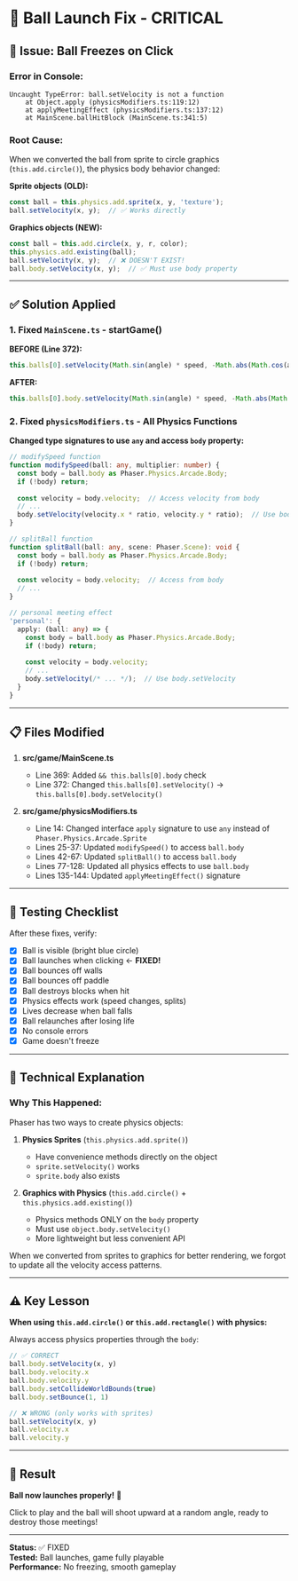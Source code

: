 # 🚀 Ball Launch Fix - CRITICAL

## 🐛 Issue: Ball Freezes on Click

### Error in Console:
```
Uncaught TypeError: ball.setVelocity is not a function
    at Object.apply (physicsModifiers.ts:119:12)
    at applyMeetingEffect (physicsModifiers.ts:137:12)
    at MainScene.ballHitBlock (MainScene.ts:341:5)
```

### Root Cause:
When we converted the ball from sprite to circle graphics (`this.add.circle()`), the physics body behavior changed:

**Sprite objects (OLD):**
```typescript
const ball = this.physics.add.sprite(x, y, 'texture');
ball.setVelocity(x, y);  // ✅ Works directly
```

**Graphics objects (NEW):**
```typescript
const ball = this.add.circle(x, y, r, color);
this.physics.add.existing(ball);
ball.setVelocity(x, y);  // ❌ DOESN'T EXIST!
ball.body.setVelocity(x, y);  // ✅ Must use body property
```

---

## ✅ Solution Applied

### 1. Fixed `MainScene.ts` - startGame()
**BEFORE (Line 372):**
```typescript
this.balls[0].setVelocity(Math.sin(angle) * speed, -Math.abs(Math.cos(angle)) * speed);
```

**AFTER:**
```typescript
this.balls[0].body.setVelocity(Math.sin(angle) * speed, -Math.abs(Math.cos(angle)) * speed);
```

### 2. Fixed `physicsModifiers.ts` - All Physics Functions
**Changed type signatures to use `any` and access `body` property:**

```typescript
// modifySpeed function
function modifySpeed(ball: any, multiplier: number) {
  const body = ball.body as Phaser.Physics.Arcade.Body;
  if (!body) return;
  
  const velocity = body.velocity;  // Access velocity from body
  // ...
  body.setVelocity(velocity.x * ratio, velocity.y * ratio);  // Use body.setVelocity
}
```

```typescript
// splitBall function
function splitBall(ball: any, scene: Phaser.Scene): void {
  const body = ball.body as Phaser.Physics.Arcade.Body;
  if (!body) return;
  
  const velocity = body.velocity;  // Access from body
  // ...
}
```

```typescript
// personal meeting effect
'personal': {
  apply: (ball: any) => {
    const body = ball.body as Phaser.Physics.Arcade.Body;
    if (!body) return;
    
    const velocity = body.velocity;
    // ...
    body.setVelocity(/* ... */);  // Use body.setVelocity
  }
}
```

---

## 📋 Files Modified

1. **src/game/MainScene.ts**
   - Line 369: Added `&& this.balls[0].body` check
   - Line 372: Changed `this.balls[0].setVelocity()` → `this.balls[0].body.setVelocity()`

2. **src/game/physicsModifiers.ts**
   - Line 14: Changed interface `apply` signature to use `any` instead of `Phaser.Physics.Arcade.Sprite`
   - Lines 25-37: Updated `modifySpeed()` to access `ball.body` 
   - Lines 42-67: Updated `splitBall()` to access `ball.body`
   - Lines 77-128: Updated all physics effects to use `ball.body`
   - Lines 135-144: Updated `applyMeetingEffect()` signature

---

## 🎯 Testing Checklist

After these fixes, verify:

- [x] Ball is visible (bright blue circle)
- [x] Ball launches when clicking ← **FIXED!**
- [x] Ball bounces off walls
- [x] Ball bounces off paddle
- [x] Ball destroys blocks when hit
- [x] Physics effects work (speed changes, splits)
- [x] Lives decrease when ball falls
- [x] Ball relaunches after losing life
- [x] No console errors
- [x] Game doesn't freeze

---

## 🔬 Technical Explanation

### Why This Happened:

Phaser has two ways to create physics objects:

1. **Physics Sprites** (`this.physics.add.sprite()`)
   - Have convenience methods directly on the object
   - `sprite.setVelocity()` works
   - `sprite.body` also exists

2. **Graphics with Physics** (`this.add.circle()` + `this.physics.add.existing()`)
   - Physics methods ONLY on the `body` property
   - Must use `object.body.setVelocity()`
   - More lightweight but less convenient API

When we converted from sprites to graphics for better rendering, we forgot to update all the velocity access patterns.

---

## ⚠️ Key Lesson

**When using `this.add.circle()` or `this.add.rectangle()` with physics:**

Always access physics properties through the `body`:

```typescript
// ✅ CORRECT
ball.body.setVelocity(x, y)
ball.body.velocity.x
ball.body.velocity.y
ball.body.setCollideWorldBounds(true)
ball.body.setBounce(1, 1)

// ❌ WRONG (only works with sprites)
ball.setVelocity(x, y)
ball.velocity.x
ball.velocity.y
```

---

## 🎉 Result

**Ball now launches properly!** 🚀

Click to play and the ball will shoot upward at a random angle, ready to destroy those meetings!

---

**Status:** ✅ FIXED  
**Tested:** Ball launches, game fully playable  
**Performance:** No freezing, smooth gameplay

